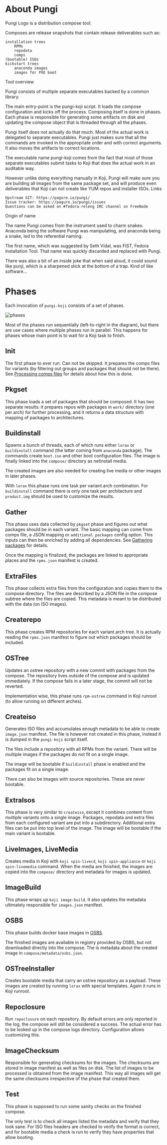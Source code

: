 # About Pungi

Pungi Logo is a distribution compose tool.

Composes are release snapshots that contain release deliverables such as:

    installation trees
        RPMs
        repodata
        comps
    (bootable) ISOs
    kickstart trees
        anaconda images
        images for PXE boot

Tool overview

Pungi consists of multiple separate executables backed by a common library.

The main entry-point is the pungi-koji script. It loads the compose configuration and kicks off the process. Composing itself is done in phases. Each phase is responsible for generating some artifacts on disk and updating the compose object that is threaded through all the phases.

Pungi itself does not actually do that much. Most of the actual work is delegated to separate executables. Pungi just makes sure that all the commands are invoked in the appropriate order and with correct arguments. It also moves the artifacts to correct locations.

The executable name pungi-koji comes from the fact that most of those separate executables submit tasks to Koji that does the actual work in an auditable way.

However unlike doing everything manually in Koji, Pungi will make sure you are building all images from the same package set, and will produce even deliverables that Koji can not create like YUM repos and installer ISOs.
Links

    Upstream GIT: https://pagure.io/pungi/
    Issue tracker: https://pagure.io/pungi/issues
    Questions can be asked on #fedora-releng IRC channel on FreeNode

Origin of name

The name Pungi comes from the instrument used to charm snakes. Anaconda being the software Pungi was manipulating, and anaconda being a snake, led to the referential naming.

The first name, which was suggested by Seth Vidal, was FIST, Fedora Installation <Something> Tool. That name was quickly discarded and replaced with Pungi.

There was also a bit of an inside joke that when said aloud, it could sound like punji, which is a sharpened stick at the bottom of a trap. Kind of like software…

# Phases

Each invocation of `pungi-koji` consists of a set of phases.

![phases](图片\phases.svg)

Most of the phases run sequentially (left-to-right in the diagram), but there are use cases where multiple phases run in parallel. This happens for phases whose main point is to wait for a Koji task to finish.

## Init

The first phase to ever run. Can not be skipped. It prepares the comps files for variants (by filtering out groups and packages that should not be there). See [Processing comps files](https://docs.pagure.org/pungi/comps.html) for details about how this is done.

## Pkgset

This phase loads a set of packages that should be composed. It has two separate results: it prepares repos with packages in `work/` directory (one per arch) for further processing, and it returns a data structure with mapping of packages to architectures.

## Buildinstall

Spawns a bunch of threads, each of which runs either `lorax` or `buildinstall` command (the latter coming from `anaconda` package). The commands create `boot.iso` and other boot configuration files. The image is finally linked into the `compose/` directory as netinstall media.

The created images are also needed for creating live media or other images in later phases.

With `lorax` this phase runs one task per variant.arch combination. For `buildinstall` command there is only one task per architecture and `product.img` should be used to customize the results.

## Gather

This phase uses data collected by `pkgset` phase and figures out what packages should be in each variant. The basic mapping can come from comps file, a JSON mapping or `additional_packages` config option. This inputs can then be enriched by adding all dependencies. See [Gathering packages](https://docs.pagure.org/pungi/gathering.html) for details.

Once the mapping is finalized, the packages are linked to appropriate places and the `rpms.json` manifest is created.

## ExtraFiles

This phase collects extra files from the configuration and copies them to the compose directory. The files are described by a JSON file in the compose subtree where the files are copied. This metadata is meant to be distributed with the data (on ISO images).

## Createrepo

This phase creates RPM repositories for each variant.arch tree. It is actually reading the `rpms.json` manifest to figure out which packages should be included.

## OSTree

Updates an ostree repository with a new commit with packages from the compose. The repository lives outside of the compose and is updated immediately. If the compose fails in a later stage, the commit will not be reverted.

Implementation wise, this phase runs `rpm-ostree` command in Koji runroot (to allow running on different arches).

## Createiso

Generates ISO files and accumulates enough metadata to be able to create `image.json` manifest. The file is however not created in this phase, instead it is dumped in the `pungi-koji` script itself.

The files include a repository with all RPMs from the variant. There will be multiple images if the packages do not fit on a single image.

The image will be bootable if `buildinstall` phase is enabled and the packages fit on a single image.

There can also be images with source repositories. These are never bootable.

## ExtraIsos

This phase is very similar to `createiso`, except it combines content from multiple variants onto a single image. Packages, repodata and extra files from each configured variant are put into a subdirectory. Additional extra files can be put into top level of the image. The image will be bootable if the main variant is bootable.

## LiveImages, LiveMedia

Creates media in Koji with `koji spin-livecd`, `koji spin-appliance` or `koji spin-livemedia` command. When the media are finished, the images are copied into the `compose/` directory and metadata for images is updated.

## ImageBuild

This phase wraps up `koji image-build`. It also updates the metadata ultimately responsible for `images.json` manifest.

## OSBS

This phase builds docker base images in [OSBS](http://osbs.readthedocs.io/en/latest/index.html).

The finished images are available in registry provided by OSBS, but not downloaded directly into the compose. The is metadata about the created image in `compose/metadata/osbs.json`.

## OSTreeInstaller

Creates bootable media that carry an ostree repository as a payload. These images are created by running `lorax` with special templates. Again it runs in Koji runroot.

## Repoclosure

Run `repoclosure` on each repository. By default errors are only reported in the log, the compose will still be considered a success. The actual error has to be looked up in the compose logs directory. Configuration allows customizing this.

## ImageChecksum

Responsible for generating checksums for the images. The checksums are stored in image manifest as well as files on disk. The list of images to be processed is obtained from the image manifest. This way all images will get the same checksums irrespective of the phase that created them.

## Test

This phase is supposed to run some sanity checks on the finished compose.

The only test is to check all images listed the metadata and verify that they look sane. For ISO files headers are checked to verify the format is correct, and for bootable media a check is run to verify they have properties that allow booting.